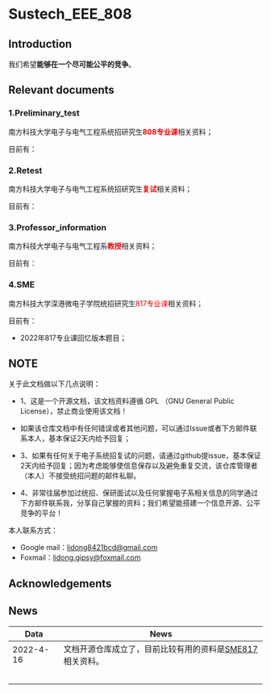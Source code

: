 # Sustech_EEE_808

## Introduction

我们希望**能够在一个尽可能公平的竞争**。

## Relevant documents

### 1.Preliminary_test

南方科技大学电子与电气工程系统招研究生<font color=red>**808专业课**</font>相关资料；

目前有：

### 2.Retest

南方科技大学电子与电气工程系统招研究生<font color=red>**复试**</font>相关资料；

目前有：

### 3.Professor_information

南方科技大学电子与电气工程系<font color=red>**教授**</font>相关资料；

目前有：

### 4.SME

南方科技大学深港微电子学院统招研究生<font color=red>817专业课</font>相关资料；

目前有：

- 2022年817专业课回忆版本题目；

## NOTE

关于此文档做以下几点说明：

- 1、这是一个开源文档，该文档资料遵循 GPL （GNU General Public License），禁止商业使用该文档！
- 如果该仓库文档中有任何错误或者其他问题，可以通过Issue或者下方邮件联系本人，基本保证2天内给予回复；

- 3、如果有任何关于电子系统招复试的问题，请通过github提issue，基本保证2天内给予回复；因为考虑能够使信息保存以及避免重复交流，该仓库管理者（本人）不接受统招问题的邮件私聊。

- 4、非常往届参加过统招、保研面试以及任何掌握电子系相关信息的同学通过下方邮件联系我，分享自己掌握的资料；我们希望能搭建一个信息开源、公平竞争的平台！

本人联系方式：

- Google mail：[lidong8421bcd@gmail.com](lidong8421bcd@gmail.com)
- Foxmail：[lidong.gipsy@foxmail.com](lidong.gipsy@foxmail.com)

## Acknowledgements

## News

| Data      | News                                                         |
| --------- | ------------------------------------------------------------ |
| 2022-4-16 | 文档开源仓库成立了，目前比较有用的资料是[SME817](https://github.com/GRF-Sunomikp31/Sustech_EEE_808/tree/main/SME)相关资料。 |
|           |                                                              |
|           |                                                              |
|           |                                                              |
|           |                                                              |
|           |                                                              |

